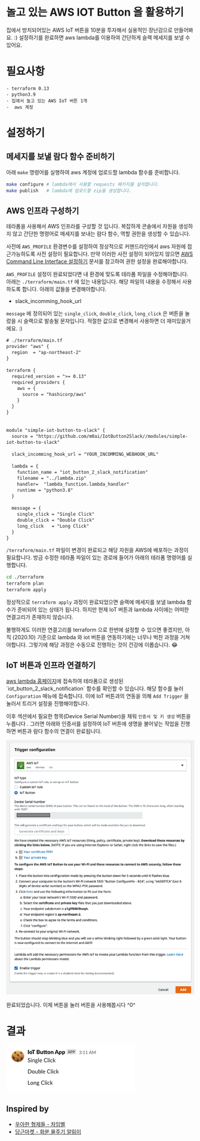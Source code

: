 # 놀고 있는 AWS IOT Button 을 활용하기
집에서 방치되어있는 AWS IoT 버튼을 10분을 투자해서 실용적인 장난감으로 만들어봐요. :)
설정하기를 완료하면 aws lambda를 이용하여 간단하게 슬랙 메세지를 보낼 수 있어요.

# 필요사항
```
- terraform 0.13
- python3.9
- 집에서 놀고 있는 AWS IoT 버튼 1개
-  aws 계정
```

# 설정하기

## 메세지를 보낼 람다 함수 준비하기

아래 `make` 명령어를 실행하여 aws 계정에 업로드할 lambda 함수를 준비합니다.

```bash
make configure # lambda에서 사용할 requests 패키지를 설치합니다.
make publish   # lambda에 업로드할 zip을 생성합니다.
```
## AWS 인프라 구성하기

테라폼을 사용해서 AWS 인프라를 구성할 것 입니다. 복잡하게 콘솔에서 자원을 생성하지 않고 간단한 명령어로 메세지를 보내는 람다 함수, 역할 권한을 생성할 수 있습니다.

사전에 `AWS_PROFILE` 환경변수를 설정하여 정상적으로 커맨드라인에서 aws 자원에 접근가능하도록 사전 설정이 필요합니다. 만약 이러한 사전 설정이 되어있지 않으면  [AWS Command Line Interface 설정하기](https://docs.aws.amazon.com/ko_kr/cli/latest/userguide/cli-configure-profiles.html) 문서를 참고하여 권한 설정을 완료해야합니다.

`AWS_PROFILE` 설정이 완료되었다면 내 환경에 맞도록 테라폼 파일을 수정해야합니다. 아래는 `./terraform/main.tf` 에 있는 내용입니다. 해당 파일의 내용을 수정해서 사용하도록 합니다. 아래의 값들을 변경해야합니다.

- slack_incomming_hook_url

`message` 에 정의되어 있는 `single_click`, `double_click`, `long_click` 은 버튼을 눌렀을 시 슬랙으로 발송될 문자입니다. 적절한 값으로 변경해서 사용하면 더 재미있을거에요. :)


```hcl
# ./terraform/main.tf
provider "aws" {
  region  = "ap-northeast-2"
}

terraform {
  required_version = ">= 0.13"
  required_providers {
    aws = {
      source = "hashicorp/aws"
    }
  }
}


module "simple-iot-button-to-slack" {
  source = "https://github.com/m0ai/IotButton2Slack//modules/simple-iot-button-to-slack"

  slack_incomming_hook_url = "YOUR_INCOMMING_WEBHOOK_URL"

  lambda = {
    function_name = "iot_button_2_slack_notification"
    filename = "../lambda.zip"
    handler=  "lambda_function.lambda_handler"
    runtime = "python3.8"
  }

  message = {
    single_click = "Single Click"
    double_click = "Double Click"
    long_click   = "Long Click"
  }
}
```

`/terraform/main.tf` 파일이 변경이 완료되고 해당 자원을 AWS에 배포하는 과정이 필요합니다. 방금 수정한 테라폼 파일이 있는 경로에 들어가 아래의 테라폼 명령어를 실행합니다.


```bash
cd ./terraform
terraform plan
terraform apply
```
정상적으로 `terraform apply` 과정이 완료되었으면 슬랙에 메세지를 보낼 lambda 함수가 준비되어 있는 상태가 됩니다. 하지만 현재 IoT 버튼과 lambda 사이에는 어떠한 연결고리가 존재하지 않습니다.

 불행하게도 이러한 연결고리를 terraform 으로 한번에 설정할 수 있으면 좋겠지만, 아직 (2020.10) 기준으로 lambda 와 iot 버튼을 연동하기에는 너무나 벅찬 과정을 거쳐야합니다. 그렇기에 해당 과정은 수동으로 진행하는 것이 건강에 이롭습니다. 😂

## IoT 버튼과 인프라 연결하기

[aws lambda 홈페이지](https://ap-northeast-2.console.aws.amazon.com/lambda/home?)에 접속하여 테라폼으로 생성된 `iot_button_2_slack_notification` 함수를 확인할 수 있습니다. 해당 함수를 눌러 `Configuration` 매뉴에 접속합니다. 이에 IoT 버튼과의 연동을 의해 `Add Trigger` 을 눌러서 트리거 설정을 진행해야합니다.

이후 섹션에서 필요한 항목(Device Serial Number)을 채워 `인증서 및 키 생성` 버튼을 누릅니다 . 그러면 아래와 인증서를 설정하여 IoT 버튼에 생명을 불어넣는 작업을 진행하면 버튼과 람다 함수의 연결이 완료됩니다.

![image-20201015030304158](img/iot-button-configure-page.png)

완료되었습니다. 이제 버튼을 눌러 버튼을 사용해봅시다 ^0^

# 결과

![image-20201015031139768](img/result.png)

## Inspired by

- [우아한 형제들 - 차임벨](http://woowabros.github.io/study/2016/10/28/woowahan_chime_bell.html)
- [당근마켓 - 화분 물주기 알림이](https://medium.com/daangn/%ED%9A%8C%EC%82%AC-%ED%99%94%EB%B6%84%EC%97%90-%EC%A3%BC%EA%B8%B0%EC%A0%81%EC%9C%BC%EB%A1%9C-%EB%AC%BC%EC%A3%BC%EA%B8%B0-aws-iot-%EB%B2%84%ED%8A%BC-%ED%99%9C%EC%9A%A9-%EC%82%AC%EB%A1%80-99978e57a59c)

